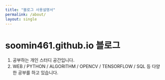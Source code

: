 ```yaml
---
title: "블로그 사용설명서"
permalink: /about/
layout: single
---
```


# soomin461.github.io 블로그

1. 공부하는 개인 스터디 공간입니다.  
2. WEB / PYTHON / ALGORITHM / OPENCV / TENSORFLOW / SQL 등 다양한 공부를 하고 있습니다.  
